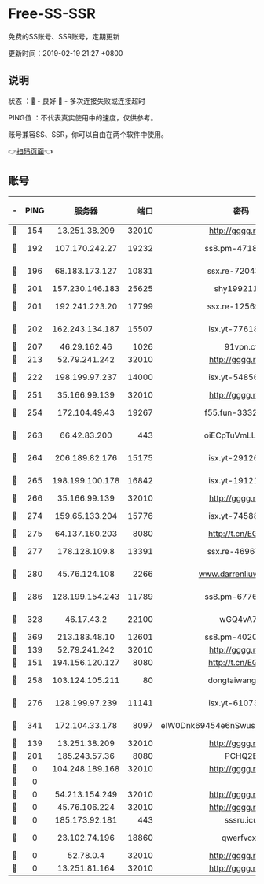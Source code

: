 # Free-SS-SSR

免费的SS账号、SSR账号，定期更新

更新时间：2019-02-19 21:27 +0800

## 说明

状态     ：🙂 - 良好 🙁 - 多次连接失败或连接超时

PING值   ：不代表真实使用中的速度，仅供参考。

账号兼容SS、SSR，你可以自由在两个软件中使用。

👉[扫码页面](https://liesauer.github.io/free-ss-ssr.github.io/)👈

## 账号

|-|PING|服务器|端口|密码|加密方式|区域|
|:----:|:----:|:-----:|-----:|:----:|:----:|:----:|
|🙂|154|13.251.38.209|32010|http://gggg.rocks|chacha20|UN|
|🙂|192|107.170.242.27|19232|ss8.pm-47184551|aes-256-cfb|US|
|🙂|196|68.183.173.127|10831|ssx.re-72043236|aes-256-cfb|US|
|🙂|201|157.230.146.183|25625|shy19921124|rc4-md5|US|
|🙂|201|192.241.223.20|17799|ssx.re-12569451|aes-256-cfb|US|
|🙂|202|162.243.134.187|15507|isx.yt-77618718|aes-256-cfb|US|
|🙂|207|46.29.162.46|1026|91vpn.cf|rc4-md5|RU|
|🙂|213|52.79.241.242|32010|http://gggg.rocks|chacha20|UN|
|🙂|222|198.199.97.237|14000|isx.yt-54856932|aes-256-cfb|US|
|🙂|251|35.166.99.139|32010|http://gggg.rocks|chacha20|US|
|🙂|254|172.104.49.43|19267|f55.fun-33324216|aes-256-cfb|SG|
|🙂|263|66.42.83.200|443|oiECpTuVmLLxk4Ts|aes-256-cfb|US|
|🙂|264|206.189.82.176|15175|isx.yt-29126697|aes-256-cfb|SG|
|🙂|265|198.199.100.178|16842|isx.yt-19121084|aes-256-cfb|US|
|🙂|266|35.166.99.139|32010|http://gggg.rocks|chacha20|UN|
|🙂|274|159.65.133.204|15776|isx.yt-74588926|aes-256-cfb|SG|
|🙂|275|64.137.160.203|8080|http://t.cn/EGJIyrl|rc4-md5|CA|
|🙂|277|178.128.109.8|13391|ssx.re-46967706|aes-256-cfb|SG|
|🙂|280|45.76.124.108|2266|www.darrenliuwei.com|aes-256-cfb|AU|
|🙂|286|128.199.154.243|11789|ss8.pm-67760833|aes-256-cfb|SG|
|🙂|328|46.17.43.2|22100|wGQ4vA7D|aes-256-gcm|RU|
|🙂|369|213.183.48.10|12601|ss8.pm-40202630|rc4-md5|RU|
|🙂|139|52.79.241.242|32010|http://gggg.rocks|chacha20|KR|
|🙂|151|194.156.120.127|8080|http://t.cn/EGJIyrl|rc4-md5|RU|
|🙂|258|103.124.105.211|80|dongtaiwang.com|aes-256-cfb|US|
|🙂|276|128.199.97.239|11141|isx.yt-61073883|aes-256-cfb|SG|
|🙂|341|172.104.33.178|8097|eIW0Dnk69454e6nSwuspv9DmS201tQ0D|aes-256-cfb|SG|
|🙁|139|13.251.38.209|32010|http://gggg.rocks|chacha20|SG|
|🙁|201|185.243.57.36|8080|PCHQ2E|rc4-md5|US|
|🙁|0|104.248.189.168|32010|http://gggg.rocks|chacha20|UN|
|🙁|0|||||UN|
|🙁|0|54.213.154.249|32010|http://gggg.rocks|chacha20|UN|
|🙁|0|45.76.106.224|32010|http://gggg.rocks|chacha20|UN|
|🙁|0|185.173.92.181|443|sssru.icu|rc4-md5|RU|
|🙁|0|23.102.74.196|18860|qwerfvcxz|aes-256-gcm|JP|
|🙁|0|52.78.0.4|32010|http://gggg.rocks|chacha20|UN|
|🙁|0|13.251.81.164|32010|http://gggg.rocks|chacha20|UN|
